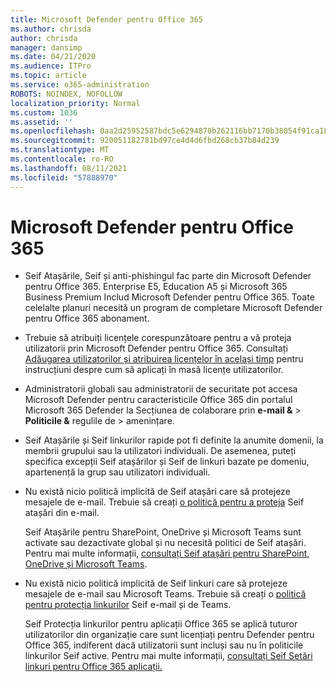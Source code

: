 ```yaml
---
title: Microsoft Defender pentru Office 365
ms.author: chrisda
author: chrisda
manager: dansimp
ms.date: 04/21/2020
ms.audience: ITPro
ms.topic: article
ms.service: o365-administration
ROBOTS: NOINDEX, NOFOLLOW
localization_priority: Normal
ms.custom: 1036
ms.assetid: ''
ms.openlocfilehash: 0aa2d25952587bdc5e6294870b262116bb7170b38054f91ca1807ebb940ac031
ms.sourcegitcommit: 920051182781bd97ce4d4d6fbd268cb37b84d239
ms.translationtype: MT
ms.contentlocale: ro-RO
ms.lasthandoff: 08/11/2021
ms.locfileid: "57888970"
---
```

# <a name="microsoft-defender-for-office-365"></a>Microsoft Defender pentru Office 365

- Seif Atașările, Seif și anti-phishingul fac parte din Microsoft Defender pentru Office 365. Enterprise E5, Education A5 și Microsoft 365 Business Premium Includ Microsoft Defender pentru Office 365. Toate celelalte planuri necesită un program de completare Microsoft Defender pentru Office 365 abonament.

- Trebuie să atribuiți licențele corespunzătoare pentru a vă proteja utilizatorii prin Microsoft Defender pentru Office 365. Consultați [Adăugarea utilizatorilor și atribuirea licențelor în același timp](https://docs.microsoft.com/microsoft-365/admin/add-users/add-users) pentru instrucțiuni despre cum să aplicați în masă licențe utilizatorilor.

- Administratorii globali sau administratorii de securitate pot accesa Microsoft Defender pentru caracteristicile Office 365 din portalul Microsoft 365 Defender la Secțiunea de colaborare prin **e-mail &** \> **Politicile &** regulile de \> amenințare.

- Seif Atașările și Seif linkurilor rapide pot fi definite la anumite domenii, la membrii grupului sau la utilizatori individuali. De asemenea, puteți specifica excepții Seif atașărilor și Seif de linkuri bazate pe domeniu, apartenență la grup sau utilizatori individuali.

- Nu există nicio politică implicită de Seif atașări care să protejeze mesajele de e-mail. Trebuie să creați [o politică pentru a proteja](https://docs.microsoft.com/microsoft-365/security/office-365-security/set-up-safe-attachments-policies) Seif atașări din e-mail.

  Seif Atașările pentru SharePoint, OneDrive și Microsoft Teams sunt activate sau dezactivate global și nu necesită politici de Seif atașări. Pentru mai multe informații, [consultați Seif atașări pentru SharePoint, OneDrive și Microsoft Teams](https://docs.microsoft.com/microsoft-365/security/office-365-security/mdo-for-spo-odb-and-teams).

- Nu există nicio politică implicită de Seif linkuri care să protejeze mesajele de e-mail sau Microsoft Teams. Trebuie să creați o [politică pentru protecția linkurilor](https://docs.microsoft.com/microsoft-365/security/office-365-security/set-up-safe-links-policies) Seif e-mail și de Teams.

  Seif Protecția linkurilor pentru aplicații Office 365 se aplică tuturor utilizatorilor din organizație care sunt licențiați pentru Defender pentru Office 365, indiferent dacă utilizatorii sunt incluși sau nu în politicile linkurilor Seif active. Pentru mai multe informații, [consultați Seif Setări linkuri pentru Office 365 aplicații.](https://docs.microsoft.com/microsoft-365/security/office-365-security/safe-links#safe-links-settings-for-office-365-apps)
